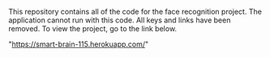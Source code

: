 This repository contains all of the code for the face recognition project. The application cannot run with this code. All keys and links have been removed. To view the project, go to the link below. 

"https://smart-brain-115.herokuapp.com/"
